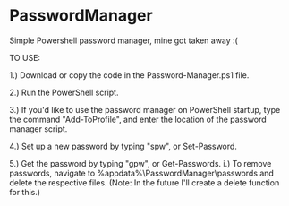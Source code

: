 # PasswordManager
Simple Powershell password manager, mine got taken away :(

TO USE:

1.) Download or copy the code in the Password-Manager.ps1 file.

2.) Run the PowerShell script.

3.) If you'd like to use the password manager on PowerShell startup, type the command "Add-ToProfile", and enter the location of the password manager script.

4.) Set up a new password by typing "spw", or Set-Password.

5.) Get the password by typing "gpw", or Get-Passwords.
i.) To remove passwords, navigate to %appdata%\PasswordManager\passwords and delete the respective files. (Note: In the future I'll create a delete function for this.)
